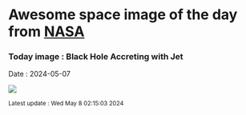 
# Awesome space image of the day from [NASA](https://api.nasa.gov/)

### Today image : Black Hole Accreting with Jet
Date : 2024-05-07

![](https://apod.nasa.gov/apod/image/2405/BlackHole_Simonnet_960.jpg)

<small>Latest update : Wed May  8 02:15:03 2024</small>
        